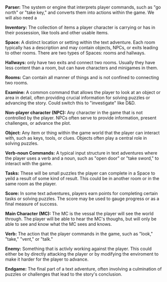 **Parser:** The system or engine that interprets player commands, such as "go north" or "take key," and converts them into actions within the game. We will also need a 

**Inventory:** The collection of items a player character is carrying or has in their possession, like tools and other usable items.

**Space:** A distinct location or setting within the text adventure. Each room typically has a description and may contain objects, NPCs, or exits leading to other rooms. There are two types of Spaces: rooms and hallways. 

**Hallways:** only have two exits and connect two rooms. Usually they have less content than a room, but can have characters and minigames in them. 

**Rooms:** Can contain all manner of things and is not confined to connecting two rooms.

**Examine:** A common command that allows the player to look at an object or area in detail, often providing crucial information for solving puzzles or advancing the story. Could switch this to "investigate" like D&D.

**Non-player character (NPC):** Any character in the game that is not controlled by the player. NPCs often serve to provide information, present challenges, or advance the plot.

**Object:** Any item or thing within the game world that the player can interact with, such as keys, tools, or clues. Objects often play a central role in solving puzzles.

**Verb-noun Commands:** A typical input structure in text adventures where the player uses a verb and a noun, such as "open door" or "take sword," to interact with the game.

**Tasks:** These will be small puzzles the player can complete in a Space to yeild a result of some kind of result. This could be in another room or in the same room as the player.

**Score:** In some text adventures, players earn points for completing certain tasks or solving puzzles. The score may be used to gauge progress or as a final measure of success.

**Main Character (MC):** The MC is the vessal the player will see the world through. The player will be able to hear the MC's thoughs, but will only be able to see and know what the MC sees and knows.

**Verb:** The action that the player commands in the game, such as "look," "take," "vent," or "talk." 

**Enemy:** Something that is activly working against the player. This could either be by directly attacking the player or by modifying the enviroment to make it harder for the player to advance.

**Endgame:** The final part of a text adventure, often involving a culmination of puzzles or challenges that lead to the story's conclusion.
